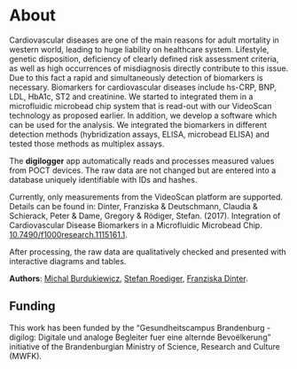 # About

Cardiovascular diseases are one of the main reasons for adult mortality in western world, leading to huge liability on healthcare system. Lifestyle, genetic disposition, deficiency of clearly defined risk assessment criteria, as well as high occurrences of misdiagnosis directly contribute to this issue. Due to this fact a rapid and simultaneously detection of biomarkers is necessary. Biomarkers for cardiovascular diseases include hs-CRP, BNP, LDL, HbA1c, ST2 and creatinine. We started to integrated them in a microfluidic microbead chip system that is read-out with our VideoScan technology as proposed earlier. In addition, we develop a software which can be used for the analysis. We integrated the biomarkers in different detection methods (hybridization assays, ELISA, microbead ELISA) and tested those methods as multiplex assays.

The **digilogger** app automatically reads and processes measured values from POCT devices. The raw data are not changed but are entered into a database uniquely identifiable with IDs and hashes.

Currently, only measurements from the VideoScan platform are supported. Details can be found in:
Dinter, Franziska & Deutschmann, Claudia & Schierack, Peter & Dame, Gregory & Rödiger, Stefan. (2017). Integration of Cardiovascular Disease Biomarkers in a Microfluidic Microbead Chip. [10.7490/f1000research.1115161.1](https://www.researchgate.net/publication/324200610_Integration_of_Cardiovascular_Disease_Biomarkers_in_a_Microfluidic_Microbead_Chip). 

After processing, the raw data are qualitatively checked and presented with interactive diagrams and tables.

**Authors**: [Michal Burdukiewicz](https://github.com/michbur), [Stefan Roediger](https://www.researchgate.net/profile/Stefan_Roediger), [Franziska Dinter](https://www.researchgate.net/profile/Franziska_Dinter).


## Funding

This work has been funded by the “Gesundheitscampus Brandenburg - digilog: Digitale und analoge Begleiter fuer eine alternde Bevoëlkerung” initiative of the Brandenburgian Ministry of Science, Research
and Culture (MWFK).
